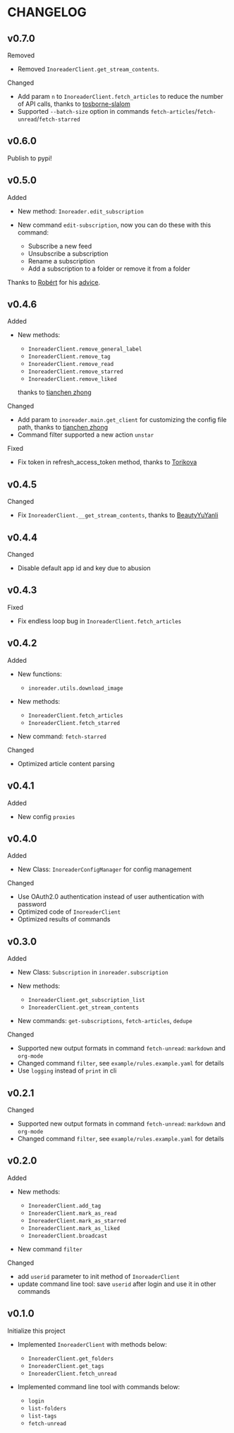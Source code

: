 # CHANGELOG

## v0.7.0

Removed

- Removed `InoreaderClient.get_stream_contents`.

Changed

- Add param `n` to `InoreaderClient.fetch_articles` to reduce the number of API calls, thanks to [tosborne-slalom](https://github.com/tosborne-slalom)
- Supported `--batch-size` option in commands `fetch-articles`/`fetch-unread`/`fetch-starred`

## v0.6.0

Publish to pypi!

## v0.5.0

Added

- New method: `Inoreader.edit_subscription`
- New command `edit-subscription`, now  you can do these with this command:

  - Subscribe a new feed
  - Unsubscribe a subscription
  - Rename a subscription
  - Add a subscription to a folder or remove it from a folder

Thanks to [Robért](https://github.com/rsguhr) for his [advice](https://github.com/Linusp/python-inoreader/issues/25).

## v0.4.6

Added

- New methods:

  - `InoreaderClient.remove_general_label`
  - `InoreaderClient.remove_tag`
  - `InoreaderClient.remove_read`
  - `InoreaderClient.remove_starred`
  - `InoreaderClient.remove_liked`

  thanks to [tianchen zhong](https://github.com/cczhong11)

Changed

- Add param to `inoreader.main.get_client` for customizing the config file path, thanks to [tianchen zhong](https://github.com/cczhong11)
- Command filter supported a new action `unstar`

Fixed

- Fix token in refresh_access_token method, thanks to [Torikova](https://github.com/Torikova)

## v0.4.5

Changed

- Fix `InoreaderClient.__get_stream_contents`, thanks to [BeautyYuYanli](https://github.com/BeautyYuYanli)

## v0.4.4

Changed

- Disable default app id and key due to abusion

## v0.4.3

Fixed

- Fix endless loop bug in `InoreaderClient.fetch_articles`

## v0.4.2

Added

- New functions:

  - `inoreader.utils.download_image`

- New methods:

  - `InoreaderClient.fetch_articles`
  - `InoreaderClient.fetch_starred`

- New command: `fetch-starred`

Changed

- Optimized article content parsing

## v0.4.1

Added

- New config `proxies`

## v0.4.0

Added

- New Class: `InoreaderConfigManager` for config management

Changed

- Use OAuth2.0 authentication instead of user authentication with password
- Optimized code of `InoreaderClient`
- Optimized results of commands

## v0.3.0

Added

- New Class: `Subscription` in `inoreader.subscription`
- New methods:
  - `InoreaderClient.get_subscription_list`
  - `InoreaderClient.get_stream_contents`

- New commands: `get-subscriptions`, `fetch-articles`, `dedupe`


Changed

- Supported new output formats in command `fetch-unread`: `markdown` and `org-mode`
- Changed command `filter`, see `example/rules.example.yaml` for details
- Use `logging` instead of `print` in cli


## v0.2.1

Changed

- Supported new output formats in command `fetch-unread`: `markdown` and `org-mode`
- Changed command `filter`, see `example/rules.example.yaml` for details

## v0.2.0

Added

- New methods:
  - `InoreaderClient.add_tag`
  - `InoreaderClient.mark_as_read`
  - `InoreaderClient.mark_as_starred`
  - `InoreaderClient.mark_as_liked`
  - `InoreaderClient.broadcast`

- New command `filter`

Changed

- add `userid` parameter to init method of `InoreaderClient`
- update command line tool: save `userid` after login and use it in other commands

## v0.1.0

Initialize this project

- Implemented `InoreaderClient` with methods below:
  - `InoreaderClient.get_folders`
  - `InoreaderClient.get_tags`
  - `InoreaderClient.fetch_unread`

- Implemented command line tool with commands below:
  - `login`
  - `list-folders`
  - `list-tags`
  - `fetch-unread`
